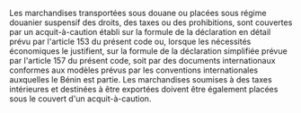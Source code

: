 Les marchandises transportées sous douane ou placées
sous régime douanier suspensif des droits, des taxes ou des
prohibitions, sont couvertes par un acquit-à-caution établi sur la
formule de la déclaration en détail prévu par l'article 153 du présent
code ou, lorsque les nécessités économiques le justifient, sur la
formule de la déclaration simplifiée prévue par l'article 157 du présent
code, soit par des documents internationaux conformes aux modèles prévus
par les conventions internationales auxquelles le Bénin est partie.
Les marchandises soumises à des taxes intérieures et destinées à être
exportées doivent être également placées sous le couvert d'un
acquit-à-caution.